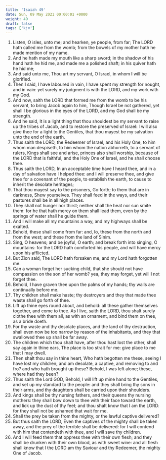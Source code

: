 ```yaml
---
title: 'Isaiah 49'
date: Sun, 09 May 2021 00:00:01 +0000
weight: 49
draft: false
tags: ['kjv'] 
---
```


1. Listen, O isles, unto me; and hearken, ye people, from far; The LORD hath called me from the womb; from the bowels of my mother hath he made mention of my name.
2. And he hath made my mouth like a sharp sword; in the shadow of his hand hath he hid me, and made me a polished shaft; in his quiver hath he hid me;
3. And said unto me, Thou art my servant, O Israel, in whom I will be glorified.
4. Then I said, I have laboured in vain, I have spent my strength for nought, and in vain: yet surely my judgment is with the LORD, and my work with my God.
5. And now, saith the LORD that formed me from the womb to be his servant, to bring Jacob again to him, Though Israel be not gathered, yet shall I be glorious in the eyes of the LORD, and my God shall be my strength.
6. And he said, It is a light thing that thou shouldest be my servant to raise up the tribes of Jacob, and to restore the preserved of Israel: I will also give thee for a light to the Gentiles, that thou mayest be my salvation unto the end of the earth.
7. Thus saith the LORD, the Redeemer of Israel, and his Holy One, to him whom man despiseth, to him whom the nation abhorreth, to a servant of rulers, Kings shall see and arise, princes also shall worship, because of the LORD that is faithful, and the Holy One of Israel, and he shall choose thee.
8. Thus saith the LORD, In an acceptable time have I heard thee, and in a day of salvation have I helped thee: and I will preserve thee, and give thee for a covenant of the people, to establish the earth, to cause to inherit the desolate heritages;
9. That thou mayest say to the prisoners, Go forth; to them that are in darkness, Shew yourselves. They shall feed in the ways, and their pastures shall be in all high places.
10. They shall not hunger nor thirst; neither shall the heat nor sun smite them: for he that hath mercy on them shall lead them, even by the springs of water shall he guide them.
11. And I will make all my mountains a way, and my highways shall be exalted.
12. Behold, these shall come from far: and, lo, these from the north and from the west; and these from the land of Sinim.
13. Sing, O heavens; and be joyful, O earth; and break forth into singing, O mountains: for the LORD hath comforted his people, and will have mercy upon his afflicted.
14. But Zion said, The LORD hath forsaken me, and my Lord hath forgotten me.
15. Can a woman forget her sucking child, that she should not have compassion on the son of her womb? yea, they may forget, yet will I not forget thee.
16. Behold, I have graven thee upon the palms of my hands; thy walls are continually before me.
17. Thy children shall make haste; thy destroyers and they that made thee waste shall go forth of thee.
18. Lift up thine eyes round about, and behold: all these gather themselves together, and come to thee. As I live, saith the LORD, thou shalt surely clothe thee with them all, as with an ornament, and bind them on thee, as a bride doeth.
19. For thy waste and thy desolate places, and the land of thy destruction, shall even now be too narrow by reason of the inhabitants, and they that swallowed thee up shall be far away.
20. The children which thou shalt have, after thou hast lost the other, shall say again in thine ears, The place is too strait for me: give place to me that I may dwell.
21. Then shalt thou say in thine heart, Who hath begotten me these, seeing I have lost my children, and am desolate, a captive, and removing to and fro? and who hath brought up these? Behold, I was left alone; these, where had they been?
22. Thus saith the Lord GOD, Behold, I will lift up mine hand to the Gentiles, and set up my standard to the people: and they shall bring thy sons in their arms, and thy daughters shall be carried upon their shoulders.
23. And kings shall be thy nursing fathers, and their queens thy nursing mothers: they shall bow down to thee with their face toward the earth, and lick up the dust of thy feet; and thou shalt know that I am the LORD: for they shall not be ashamed that wait for me.
24. Shall the prey be taken from the mighty, or the lawful captive delivered?
25. But thus saith the LORD, Even the captives of the mighty shall be taken away, and the prey of the terrible shall be delivered: for I will contend with him that contendeth with thee, and I will save thy children.
26. And I will feed them that oppress thee with their own flesh; and they shall be drunken with their own blood, as with sweet wine: and all flesh shall know that I the LORD am thy Saviour and thy Redeemer, the mighty One of Jacob.
